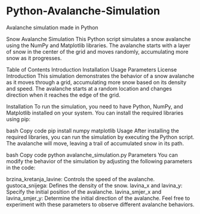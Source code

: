 # Python-Avalanche-Simulation
Avalanche simulation made in Python

Snow Avalanche Simulation
This Python script simulates a snow avalanche using the NumPy and Matplotlib libraries. The avalanche starts with a layer of snow in the center of the grid and moves randomly, accumulating more snow as it progresses.

Table of Contents
Introduction
Installation
Usage
Parameters
License
Introduction
This simulation demonstrates the behavior of a snow avalanche as it moves through a grid, accumulating more snow based on its density and speed. The avalanche starts at a random location and changes direction when it reaches the edge of the grid.

Installation
To run the simulation, you need to have Python, NumPy, and Matplotlib installed on your system. You can install the required libraries using pip:

bash
Copy code
pip install numpy matplotlib
Usage
After installing the required libraries, you can run the simulation by executing the Python script. The avalanche will move, leaving a trail of accumulated snow in its path.

bash
Copy code
python avalanche_simulation.py
Parameters
You can modify the behavior of the simulation by adjusting the following parameters in the code:

brzina_kretanja_lavine: Controls the speed of the avalanche.
gustoca_snijega: Defines the density of the snow.
lavina_x and lavina_y: Specify the initial position of the avalanche.
lavina_smjer_x and lavina_smjer_y: Determine the initial direction of the avalanche.
Feel free to experiment with these parameters to observe different avalanche behaviors.
